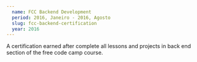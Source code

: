 ```yaml
---
  name: FCC Backend Development
  period: 2016, Janeiro - 2016, Agosto
  slug: fcc-backend-certification
  year: 2016
---
```


<p>A certification earned after complete all lessons and projects in back end section of the free code camp course.</p>